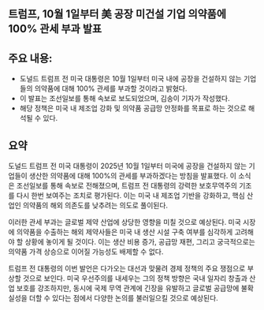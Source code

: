 ## 트럼프, 10월 1일부터 美 공장 미건설 기업 의약품에 100% 관세 부과 발표

## 주요 내용:
*   도널드 트럼프 전 미국 대통령은 10월 1일부터 미국 내에 공장을 건설하지 않는 기업들의 의약품에 대해 100% 관세를 부과할 것이라고 밝혔다.
*   이 발표는 조선일보를 통해 속보로 보도되었으며, 김송이 기자가 작성했다.
*   해당 정책은 미국 내 제조업 강화 및 의약품 공급망 안정화를 목표로 하는 것으로 해석될 수 있다.

## 요약
도널드 트럼프 전 미국 대통령이 2025년 10월 1일부터 미국에 공장을 건설하지 않는 기업들이 생산한 의약품에 대해 100%의 관세를 부과하겠다는 방침을 발표했다. 이 소식은 조선일보를 통해 속보로 전해졌으며, 트럼프 전 대통령의 강력한 보호무역주의 기조를 다시 한번 보여주는 조치로 평가된다. 이는 미국 내 제조업 기반을 강화하고, 핵심 산업인 의약품의 해외 의존도를 낮추려는 의도로 풀이된다.

이러한 관세 부과는 글로벌 제약 산업에 상당한 영향을 미칠 것으로 예상된다. 미국 시장에 의약품을 수출하는 해외 제약사들은 미국 내 생산 시설 구축 여부를 심각하게 고려해야 할 상황에 놓이게 될 것이다. 이는 생산 비용 증가, 공급망 재편, 그리고 궁극적으로는 의약품 가격 상승으로 이어질 가능성도 배제할 수 없다.

트럼프 전 대통령의 이번 발언은 다가오는 대선과 맞물려 경제 정책의 주요 쟁점으로 부상할 것으로 보인다. 미국 우선주의를 내세우는 그의 정책 방향은 국내 일자리 창출과 산업 보호를 강조하지만, 동시에 국제 무역 관계에 긴장을 유발하고 글로벌 공급망에 불확실성을 더할 수 있다는 점에서 다양한 논의를 불러일으킬 것으로 예상된다.